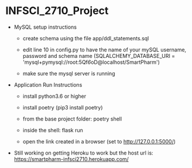 # INFSCI_2710_Project
* MySQL setup instructions

  * create schema using the file app/ddl_statements.sql

  * edit line 10 in config.py to have the name of your mySQL username, password and schema name (SQLALCHEMY_DATABASE_URI = 'mysql+pymysql://root:5Qf*6*oD@localhost/SmartPharm')

  * make sure the mysql server is running

* Application Run Instructions

  * install python3.6 or higher

  * install poetry (pip3 install poetry)

  * from the base project folder: poetry shell

  * inside the shell: flask run

  * open the link created in a browser (set to http://127.0.0.1:5000/)

* Still working on getting Heroku to work but the host url is: https://smartpharm-infsci2710.herokuapp.com/